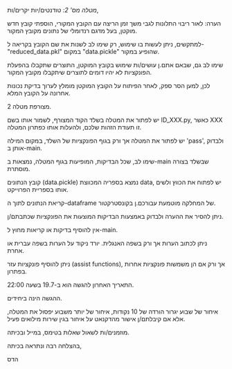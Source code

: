 *מטלה מס' 2:* טודנטים/יות יקרים/ות,

הערה: לאור ריבוי התלונות לגבי משך זמן הריצה עם הקובץ המקורי, הוספתי קובץ חדש מוקטן, בעל מדגם רנדומלי של נתונים מקובץ המקור.

למתקשים, ניתן לעשות בו שימוש, רק שימו לב לשנות את שם הקובץ בקריאה ל-"reduced_data.pkl" במקום "data.pickle" שהופיע במקור.

שימו לב גם, שבאם אתם.ן עושים/ות שימוש בקובץ המוקטן, התוצרים שתקבלו בהפעלת הפונקציות לא יהיו דומים לתוצרים שיתקבלו מקובץ המקור.

לכן, למען הסר ספק, לאחר הפיתוח על הקובץ המוקטן מומלץ לערוך בדיקת נכונות אחרונה על הקובץ המלא.

מצורפת מטלה 2.

יש לפתור את המטלה בשלד הקוד המצורף, לשמור אותו בשם ID_XXX.py, כאשר XXX זו תעודת הזהות שלכם, ולהעלות אותו כפתרון המטלה. 

יש לפתור את המטלה אך ורק בגוף הפונקציות של השלד, במקום המילה 'pass', ולבדוק אותן ב-main.

שימו לב, שכל הבדיקות, המופיעות בגוף המטלה, נמצאות ב-main שבשלד בצורה מוסתרת. 

קובץ הנתונים (data.pickle) נמצא בספריה המכווצת data, יש לפתוח את הכווץ ולשים אותו בספריית הפרוייקט. 

קריאת הנתונים לתוך ה-dataframe של המחלקה מוטמעת עבורכם.ן בקונסטרקטור.

ניתן להסיר את ההערה ולבדוק באמצעות הבדיקות המוצעות את הפונקציות שכתבתם/ן. 

אין להוסיף בדיקות או קריאות מחוץ ל-main. 

ניתן לכתוב הערות אך ורק בשפה האנגלית. יורד ניקוד על הערות בשפה עברית או אחרת.

ניתן להוסיף פונקציות עזר (assist functions), אך ורק אם הן משמשות פונקציות אחרות בפתרון.

התאריך האחרון להגשה הוא ב-19.7 בשעה 22:00. 

ההגשה הינה ביחידים.

איחור של שבוע יגרור הורדה של 10 נקודות, איחור של יותר משבוע יפסול את המטלה, אלא אם קיבלתם/ן אישור מהדקנאט על איחור בגין שירות מילואים פעיל.

מוזמנים/ות לשאול שאלות בטימס, במייל ובכיתה.

בהצלחה רבה ונתראה בכיתה,

הדס